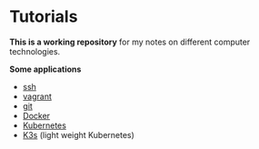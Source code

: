 # Tutorials

**This is a working repository** for my notes on different computer technologies.

**Some applications**

* [ssh](ssh/ssh_tutorial.md)
* [vagrant](vagrant/vagrant_tutorial.md)
* [git](git/git_tutorial.md)
* [Docker](docker/docker_ubuntu_tutorial.md)
* [Kubernetes](kubernetes)
* [K3s](k3s) (light weight Kubernetes)

